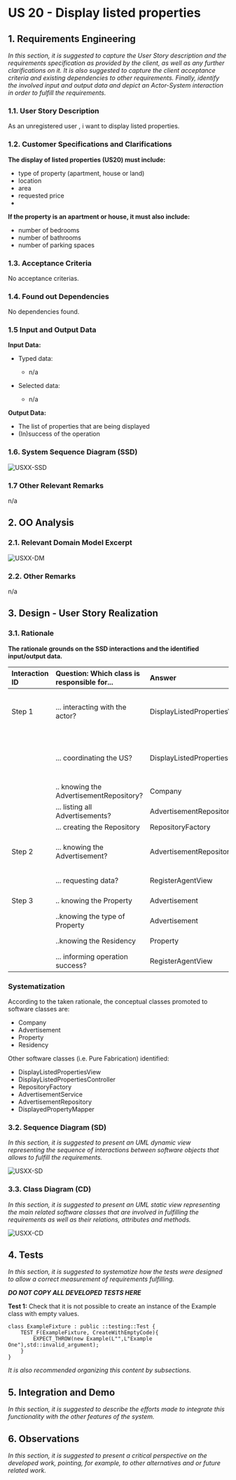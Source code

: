 # US 20 - Display listed properties

## 1. Requirements Engineering

_In this section, it is suggested to capture the User Story description and the requirements specification as provided by the client, as well as any further clarifications on it. It is also suggested to capture the client acceptance criteria and existing dependencies to other requirements. Finally, identify the involved input and output data and depict an Actor-System interaction in order to fulfill the requirements._

### 1.1. User Story Description

As an unregistered user , i want to display listed properties.

### 1.2. Customer Specifications and Clarifications 

**The display of listed properties (US20) must include:**
- type of property (apartment, house or land)
- location
- area
- requested price
- 
**If the property is an apartment or house, it must also include:**
- number of bedrooms
- number of bathrooms
- number of parking spaces


### 1.3. Acceptance Criteria

No acceptance criterias.

### 1.4. Found out Dependencies

No dependencies found.

### 1.5 Input and Output Data

**Input Data:**

- Typed data:
  - n/a

- Selected data:
  - n/a
    

**Output Data:**

- The list of properties that are being displayed
- (In)success of the operation

### 1.6. System Sequence Diagram (SSD)


![USXX-SSD](US20-SSD.svg)

### 1.7 Other Relevant Remarks

n/a

## 2. OO Analysis

### 2.1. Relevant Domain Model Excerpt 

![USXX-DM](US20-DM.svg)

### 2.2. Other Remarks

n/a


## 3. Design - User Story Realization 

### 3.1. Rationale

**The rationale grounds on the SSD interactions and the identified input/output data.**

| Interaction ID | Question: Which class is responsible for...    | Answer                            | Justification (with patterns)                                                                                 |
|:---------------|:-----------------------------------------------|:----------------------------------|:--------------------------------------------------------------------------------------------------------------|
| Step 1  		     | 		... interacting with the actor?					         | DisplayListedPropertiesView       | Pure Fabrication: there is no reason to assign this responsibility to any existing class in the Domain Model. |
| 		             | 			... coordinating the US?				                | DisplayListedPropertiesController | Controller: Manages the interactions between the view and model classes (Company, StoreContainer, etc.).      |
| 		             | 			.. knowing the AdvertisementRepository?				 | Company                           | IE: Company knows the StoreContainer                                                                          |
| 		             | 			... listing all Advertisements?				         | AdvertisementRepository           | Repository Pattern.                                                                                           |
| 		             | 			... creating the Repository				             | RepositoryFactory                 | Factory Method Pattern                                                                                        |
| Step 2         | 			... knowing the Advertisement?				          | AdvertisementRepository           | IE: AdvertisementRepository knows the Advertisement                                                           |
|                | 				... requesting data?				                   | RegisterAgentView                 | IE: is responsible for user interactions.                                                                     |
|  Step 3        | 					.. knowing the Property		                 | Advertisement                     | IE: Advertisement knows Property                                                                              |              
| 		             | 					..knowing the type of Property	           | Advertisement                     | IE: Advertisement knows Property                                                                              |   
| 		             | 					..knowing the Residency		                 | Property                          | Creator: Residency inherits from Property                                                                     |               
| 		             | 					... informing operation success?	         | RegisterAgentView                 | IE: is responsible for user interactions.                                                                     |              


### Systematization ##

According to the taken rationale, the conceptual classes promoted to software classes are:

- Company
- Advertisement
- Property
- Residency

Other software classes (i.e. Pure Fabrication) identified:

- DisplayListedPropertiesView
- DisplayListedPropertiesController
- RepositoryFactory
- AdvertisementService
- AdvertisementRepository
- DisplayedPropertyMapper

### 3.2. Sequence Diagram (SD)

_In this section, it is suggested to present an UML dynamic view representing the sequence of interactions between software objects that allows to fulfill the requirements._

![USXX-SD](US20-SD.svg)

### 3.3. Class Diagram (CD)

_In this section, it is suggested to present an UML static view representing the main related software classes that are involved in fulfilling the requirements as well as their relations, attributes and methods._

![USXX-CD](US20-CD.svg)


## 4. Tests 

_In this section, it is suggested to systematize how the tests were designed to allow a correct measurement of requirements fulfilling._

**_DO NOT COPY ALL DEVELOPED TESTS HERE_**

**Test 1:** Check that it is not possible to create an instance of the Example class with empty values. 

    class ExampleFixture : public ::testing::Test {
        TEST_F(ExampleFixture, CreateWithEmptyCode){
            EXPECT_THROW(new Example(L"",L"Example One"),std::invalid_argument);
        }
    }

_It is also recommended organizing this content by subsections._ 


## 5. Integration and Demo 

_In this section, it is suggested to describe the efforts made to integrate this functionality with the other features of the system._


## 6. Observations

_In this section, it is suggested to present a critical perspective on the developed work, pointing, for example, to other alternatives and or future related work._